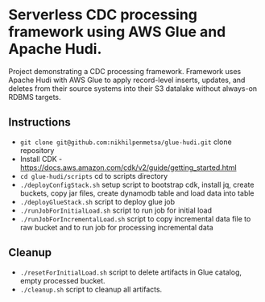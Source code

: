 # Serverless CDC processing framework using AWS Glue and Apache Hudi.
Project demonstrating a CDC processing framework. Framework uses Apache Hudi with AWS Glue to apply record-level inserts, updates, and deletes from their source systems into their S3 datalake without always-on RDBMS targets.

## Instructions
 * `git clone git@github.com:nikhilpenmetsa/glue-hudi.git`  clone repository
 * Install CDK - https://docs.aws.amazon.com/cdk/v2/guide/getting_started.html
 * `cd glue-hudi/scripts`   cd to scripts directory
 * `./deployConfigStack.sh` setup script to bootstrap cdk, install jq, create buckets, copy jar files, create dynamodb table and load data into table
 * `./deployGlueStack.sh`   script to deploy glue job
 * `./runJobForInitialLoad.sh`  script to run job for initial load
 * `./runJobForIncrementalLoad.sh`  script to copy incremental data file to raw bucket and to run job for processing incremental data
 
## Cleanup
 * `./resetForInitialLoad.sh`   script to delete artifacts in Glue catalog, empty processed bucket.
 * `./cleanup.sh`   script to cleanup all artifacts.



